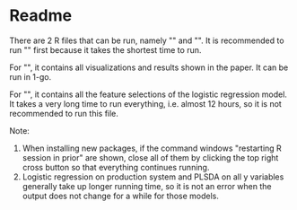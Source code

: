 # Readme

There are 2 R files that can be run, namely "" and "". It is recommended to run "" first because it takes the shortest time to run.

For "", it contains all visualizations and results shown in the paper. It can be run in 1-go.

For "", it contains all the feature selections of the logistic regression model. It takes a very long time to run everything, i.e. almost 12 hours, so it is not recommended to run this file.

Note:

1. When installing new packages, if the command windows "restarting R session in prior" are shown, close all of them by clicking the top right cross button so that everything continues running.
2. Logistic regression on production system and PLSDA on all y variables generally take up longer running time, so it is not an error when the output does not change for a while for those models.
